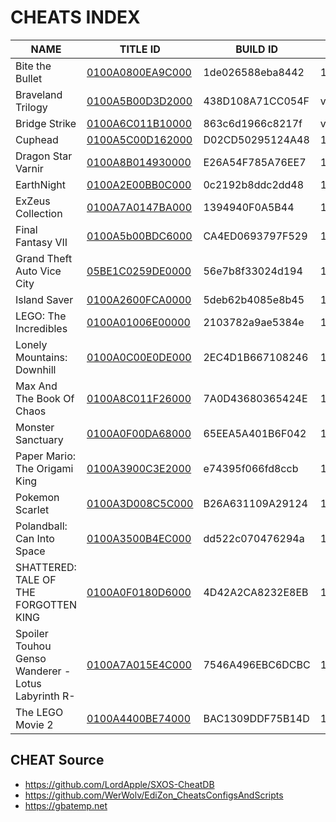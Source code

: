 # CHEATS INDEX


| NAME | TITLE ID | BUILD ID | VERSION |
| --- | --- | --- | --- |
| Bite the Bullet | [0100A0800EA9C000](https://github.com/OldManKain/CheatModsSavesDB/tree/main/Titles/0100A0800EA9C000) | 1de026588eba8442 | 1.0.0 |
| Braveland Trilogy | [0100A5B00D3D2000](https://github.com/OldManKain/CheatModsSavesDB/tree/main/Titles/0100A5B00D3D2000) | 438D108A71CC054F | v.0.0 |
| Bridge Strike | [0100A6C011B10000](https://github.com/OldManKain/CheatModsSavesDB/tree/main/Titles/0100A6C011B10000) | 863c6d1966c8217f | v.0.0 |
| Cuphead | [0100A5C00D162000](https://github.com/OldManKain/CheatModsSavesDB/tree/main/Titles/0100a5c00d162000) | D02CD50295124A48 | 1.3.4 |
| Dragon Star Varnir | [0100A8B014930000](https://github.com/OldManKain/CheatModsSavesDB/tree/main/Titles/0100A8B014930000) | E26A54F785A76EE7 | 1.0.0 |
| EarthNight | [0100A2E00BB0C000](https://github.com/OldManKain/CheatModsSavesDB/tree/main/Titles/0100A2E00BB0C000) | 0c2192b8ddc2dd48 | 1.0.0 |
| ExZeus Collection | [0100A7A0147BA000](https://github.com/OldManKain/CheatModsSavesDB/tree/main/Titles/0100A7A0147BA000) | 1394940F0A5B44 | 1.0.0 |
| Final Fantasy VII | [0100A5b00BDC6000](https://github.com/OldManKain/CheatModsSavesDB/tree/main/Titles/0100a5b00bdc6000) | CA4ED0693797F529 | 1.0.2,1.0.2_5 |
| Grand Theft Auto Vice City | [05BE1C0259DE0000](https://github.com/OldManKain/CheatModsSavesDB/tree/main/Titles/05BE1C0259DE0000) | 56e7b8f33024d194 | 1.0.0 |
| Island Saver | [0100A2600FCA0000](https://github.com/OldManKain/CheatModsSavesDB/tree/main/Titles/0100A2600FCA0000) | 5deb62b4085e8b45 | 1.0.1 |
| LEGO: The Incredibles | [0100A01006E00000](https://github.com/OldManKain/CheatModsSavesDB/tree/main/Titles/0100A01006E00000) | 2103782a9ae5384e | 1.0.2 |
| Lonely Mountains: Downhill | [0100A0C00E0DE000](https://github.com/OldManKain/CheatModsSavesDB/tree/main/Titles/0100A0C00E0DE000) | 2EC4D1B667108246 | 1.0.0 |
| Max And The Book Of Chaos | [0100A8C011F26000](https://github.com/OldManKain/CheatModsSavesDB/tree/main/Titles/0100A8C011F26000) | 7A0D43680365424E | 1.0.0 |
| Monster Sanctuary | [0100A0F00DA68000](https://github.com/OldManKain/CheatModsSavesDB/tree/main/Titles/0100A0F00DA68000) | 65EEA5A401B6F042 | 1.3.0 |
| Paper Mario: The Origami King | [0100A3900C3E2000](https://github.com/OldManKain/CheatModsSavesDB/tree/main/Titles/0100A3900C3E2000) | e74395f066fd8ccb | 1.0.1 |
| Pokemon Scarlet | [0100A3D008C5C000](https://github.com/OldManKain/CheatModsSavesDB/tree/main/Titles/0100A3D008C5C000) | B26A631109A29124 | 1.0.1 |
| Polandball: Can Into Space | [0100A3500B4EC000](https://github.com/OldManKain/CheatModsSavesDB/tree/main/Titles/0100A3500B4EC000) | dd522c070476294a | 1.0.1 |
| SHATTERED: TALE OF THE FORGOTTEN KING |  [0100A0F0180D6000](https://github.com/OldManKain/CheatModsSavesDB/tree/main/Titles/0100A0F0180D6000) | 4D42A2CA8232E8EB | 1.0.0 |
| Spoiler Touhou Genso Wanderer -Lotus Labyrinth R-| [0100A7A015E4C000](https://github.com/OldManKain/CheatModsSavesDB/tree/main/Titles/0100A7A015E4C000) | 7546A496EBC6DCBC | 1.0.0 |
| The LEGO Movie 2 | [0100A4400BE74000](https://github.com/OldManKain/CheatModsSavesDB/tree/main/Titles/0100A4400BE74000) | BAC1309DDF75B14D | 1.0.3 |

## CHEAT Source
- https://github.com/LordApple/SXOS-CheatDB
- https://github.com/WerWolv/EdiZon_CheatsConfigsAndScripts
- https://gbatemp.net
